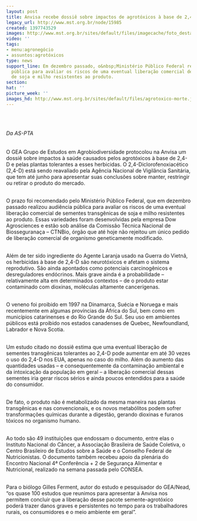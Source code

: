 ```yaml
---
layout: post
title: Anvisa recebe dossiê sobre impactos de agrotóxicos à base de 2,4-D
legacy_url: http://www.mst.org.br/node/15985
created: 1397743529
images: http://www.mst.org.br/sites/default/files/imagecache/foto_destaque/agrotoxico-morte.jpg
video: ''
tags:
- menu:agronegócio
- assuntos:agrotóxicos
type: news
support_line: Em dezembro passado, o&nbsp;Ministério Público Federal realizou audiência
  pública para avaliar os riscos de uma eventual liberação comercial de sementes transgênicas
  de soja e milho resistentes ao produto.
section: 
hat: ''
picture_week: ''
images_hd: http://www.mst.org.br/sites/default/files/agrotoxico-morte.jpg
---
```

<p>&nbsp;</p><p><br><em>Da AS-PTA<br></em><br><br>O GEA Grupo de Estudos em Agrobiodiversidade protocolou na Anvisa um dossiê sobre impactos à saúde causados pelos agrotóxicos à base de 2,4-D e pelas plantas tolerantes a esses herbicidas. O 2,4-Diclorofenoxiacético (2,4-D) está sendo reavaliado pela Agência Nacional de Vigilância Sanitária, que tem até junho para apresentar suas conclusões sobre manter, restringir ou retirar o produto do mercado.</p><p><br>O prazo foi recomendado pelo Ministério Público Federal, que em dezembro passado realizou audiência pública para avaliar os riscos de uma eventual liberação comercial de sementes transgênicas de soja e milho resistentes ao produto. Essas variedades foram desenvolvidas pela empresa Dow Agrosciences e estão sob análise da Comissão Técnica Nacional de Biosseguranaça – CTNBio, órgão que até hoje não rejeitou um único pedido de liberação comercial de organismo geneticamente modificado.</p><p><br>Além de ter sido ingrediente do Agente Laranja usado na Guerra do Vietnã, os herbicidas à base de 2,4-D são neurotóxicos e afetam o sistema reprodutivo. São ainda apontados como potenciais carcinogênicos e desreguladores endócrinos. Mais grave ainda é a probabilidade – relativamente alta em determinados contextos – de o produto estar contaminado com dioxinas, moléculas altamente cancerígenas.</p><p><br>O veneno foi proibido em 1997 na Dinamarca, Suécia e Noruega e mais recentemente em algumas províncias da África do Sul, bem como em municípios catarinenses e do Rio Grande do Sul. Seu uso em ambientes públicos está proibido nos estados canadenses de Quebec, Newfoundland, Labrador e Nova Scotia.</p><p><br>Um estudo citado no dossiê estima que uma eventual liberação de sementes transgênicas tolerantes ao 2,4-D pode aumentar em até 30 vezes o uso do 2,4-D nos EUA, apenas no caso do milho. Além do aumento das quantidades usadas – e consequentemente da contaminação ambiental e da intoxicação da população em geral – a liberação comercial dessas sementes iria gerar riscos sérios e ainda poucos entendidos para a saúde do consumidor.</p><p><br>De fato, o produto não é metabolizado da mesma maneira nas plantas transgênicas e nas convencionais, e os novos metabólitos podem sofrer transformações químicas durante a digestão, gerando dioxinas e furanos tóxicos no organismo humano.</p><p><br>Ao todo são 49 instituições que endossam o documento, entre elas o Instituto Nacional do Câncer, a Associação Brasileira de Saúde Coletiva, o Centro Brasileiro de Estudos sobre a Saúde e o Conselho Federal de Nutricionistas. O documento também recebeu apoio da plenária do Encontro Nacional 4ª Conferência + 2 de Segurança Alimentar e Nutricional, realizado na semana passada pelo CONSEA.</p><p><br>Para o biólogo Gilles Ferment, autor do estudo e pesquisador do GEA/Nead, “os quase 100 estudos que reunimos para apresentar à Anvisa nos permitem concluir que a liberação desse pacote semente-agrotóxico poderá trazer danos graves e persistentes no tempo para os trabalhadores rurais, os consumidores e o meio ambiente em geral”.</p><p>&nbsp;</p><p>&nbsp;</p>
